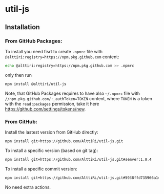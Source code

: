 # util-js

## Installation

### From GitHub Packages:
To install you need fisrt to create `.npmrc` file with `@alttiri:registry=https://npm.pkg.github.com` content:
```bash
echo @alttiri:registry=https://npm.pkg.github.com >> .npmrc
```

only then run

```bash
npm install @alttiri/util-js
```
Note, that GitHub Packages requires to have also `~/.npmrc` file with `//npm.pkg.github.com/:_authToken=TOKEN` content, where `TOKEN` is a token with the `read:packages` permission, take it here https://github.com/settings/tokens/new. 

### From GitHub:
Install the lastest version from GitHub directly:
```bash
npm install git+https://github.com/AlttiRi/util-js.git
```

To install a specific version (based on git tag):
```bash
npm install git+https://github.com/AlttiRi/util-js.git#semver:1.0.4
```

To install a specific commit version:
```bash
npm install git+https://github.com/AlttiRi/util-js.git#5938ffd735966a1427feca5057a779e99c2a6cad
```

No need extra actions.
